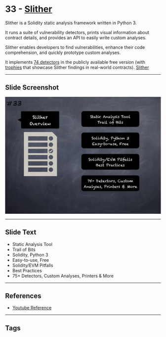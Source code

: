 
# 33 - [Slither](./Slither.md)

Slither is a Solidity static analysis framework written in Python 3. 

It runs a suite of vulnerability detectors, prints visual information about contract details, and provides an API to easily write custom analyses. 

Slither enables developers to find vulnerabilities, enhance their code comprehension, and quickly prototype custom analyses. 

It implements [74 detectors](https://github.com/crytic/slither#detectors) in the publicly available free version (with [trophies](https://github.com/crytic/slither/blob/master/trophies.md) that showcase Slither findings in real-world contracts). [Slither](https://github.com/crytic/slither)

___
## Slide Screenshot
![033.jpg](../../images/6.%20Audit%20Techniques%20and%20Tools%20101/033.jpg)
___
## Slide Text
- Static Analysis Tool
- Trail of Bits
- Solidity, Python 3
- Easy-to-use, Free
- Solidity/EVM Pitfalls
- Best Practices
- 75+ Detectors, Custom Analyses, Printers & More
___
## References
- [Youtube Reference](https://youtu.be/QstpNY1IuqM?t=912)
___
## Tags
